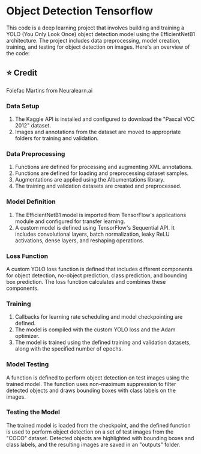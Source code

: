 # Object Detection Tensorflow

This code is a deep learning project that involves building and training a YOLO (You Only Look Once) object detection model using the EfficientNetB1 architecture. The project includes data preprocessing, model creation, training, and testing for object detection on images. Here's an overview of the code:

## ⭐ Credit

Folefac Martins from Neuralearn.ai

### Data Setup

1.  The Kaggle API is installed and configured to download the "Pascal VOC 2012" dataset.
2.  Images and annotations from the dataset are moved to appropriate folders for training and validation.

### Data Preprocessing

1.  Functions are defined for processing and augmenting XML annotations.
2.  Functions are defined for loading and preprocessing dataset samples.
3.  Augmentations are applied using the Albumentations library.
4.  The training and validation datasets are created and preprocessed.

### Model Definition

1.  The EfficientNetB1 model is imported from TensorFlow's applications module and configured for transfer learning.
2.  A custom model is defined using TensorFlow's Sequential API. It includes convolutional layers, batch normalization, leaky ReLU activations, dense layers, and reshaping operations.

### Loss Function

A custom YOLO loss function is defined that includes different components for object detection, no-object prediction, class prediction, and bounding box prediction. The loss function calculates and combines these components.

### Training

1.  Callbacks for learning rate scheduling and model checkpointing are defined.
2.  The model is compiled with the custom YOLO loss and the Adam optimizer.
3.  The model is trained using the defined training and validation datasets, along with the specified number of epochs.

### Model Testing

A function is defined to perform object detection on test images using the trained model. The function uses non-maximum suppression to filter detected objects and draws bounding boxes with class labels on the images.

### Testing the Model

The trained model is loaded from the checkpoint, and the defined function is used to perform object detection on a set of test images from the "COCO" dataset. Detected objects are highlighted with bounding boxes and class labels, and the resulting images are saved in an "outputs" folder.
